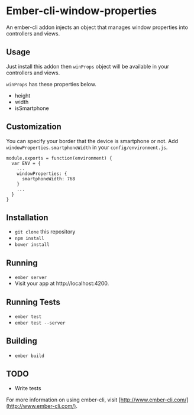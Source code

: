 # Ember-cli-window-properties

An ember-cli addon injects an object that manages window properties into controllers and views.

## Usage

Just install this addon then `winProps` object will be available in your controllers and views.

`winProps` has these properties below.

- height
- width
- isSmartphone

## Customization

You can specify your border that the device is smartphone or not.
Add `windowProperties.smartphoneWidth` in your `config/environment.js`.

```
module.exports = function(environment) {
  var ENV = {
    ...
    windowProperties: {
      smartphoneWidth: 768
    }
    ...
  }
}
```

## Installation

* `git clone` this repository
* `npm install`
* `bower install`

## Running

* `ember server`
* Visit your app at http://localhost:4200.

## Running Tests

* `ember test`
* `ember test --server`

## Building

* `ember build`

## TODO

- Write tests

For more information on using ember-cli, visit [http://www.ember-cli.com/](http://www.ember-cli.com/).
